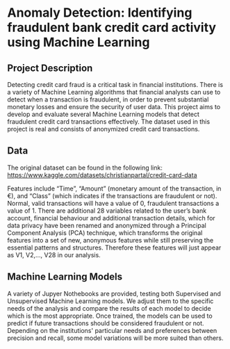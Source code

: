 # Anomaly Detection: Identifying fraudulent bank credit card activity using Machine Learning

## Project Description
Detecting credit card fraud is a critical task in financial institutions. There is a variety of Machine Learning algorithms that financial analysts can use to detect when a transaction is fraudulent, in order to prevent substantial monetary losses and ensure the security of user data. This project aims to develop and evaluate several Machine Learning models that detect fraudulent credit card transactions effectively. The dataset used in this project is real and consists of anonymized credit card transactions. 

## Data

The original dataset can be found in the following link:
https://www.kaggle.com/datasets/christianpartal/credit-card-data

Features include “Time”, “Amount” (monetary amount of the transaction, in €), and “Class” (which indicates if the transactions are fraudulent or not). Normal, valid transactions will have a value of 0, fraudulent transactions a value of 1.
There are additional 28 variables related to the user’s bank account, financial behaviour and additional transaction details, which for data privacy have been renamed and anonymized through a Principal Component Analysis (PCA) technique, which transforms the original features into a set of new, anonymous features while still preserving the essential patterns and structures. Therefore these features will just appear as V1, V2,…, V28 in our analysis.

## Machine Learning Models

A variety of Jupyer Nothebooks are provided, testing both Supervised and Unsupervised Machine Learning models.
We adjust them to the specific needs of the analysis and compare the results of each model to decide which is the most appropriate.
Once trained, the models can be used to predict if future transactions should be considered fraudulent or not. Depending on the institutions' particular needs and preferences between precision and recall, some model variations will be more suited than others.
